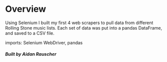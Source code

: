# Overview

Using Selenium I built my first 4 web scrapers to pull data from different Rolling Stone music lists. 
Each set of data was put into a pandas DataFrame, and saved to a CSV file. 

imports: Selenium WebDriver, pandas 

###### _**Built by Aidan Rauscher**_
